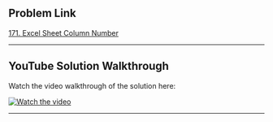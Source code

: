 ## Problem Link
[171. Excel Sheet Column Number](https://leetcode.com/problems/excel-sheet-column-number/)

---

## YouTube Solution Walkthrough

Watch the video walkthrough of the solution here:

[![Watch the video](https://img.youtube.com/vi/s5ILAedMg9o/maxresdefault.jpg)](https://www.youtube.com/watch?v=s5ILAedMg9o)

---
